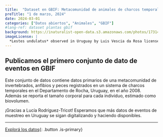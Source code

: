 ```yaml
---
title:  "Dataset en GBIF: Metacomunidad de animales de charcos temporales"
preTitle: "1 de marzo, 2024"
date: 2024-03-01
categories: ["Datos abiertos", "Animales", "GBIF"]
#lang-ref: dataset plantas gbif
background: https://inaturalist-open-data.s3.amazonaws.com/photos/173143727/original.jpeg
imageLicense: |
  *Lestes undulatus* observed in Uruguay by Luis Vescia da Rosa licensed under [CC BY-NC](http://creativecommons.org/licenses/by-nc/4.0/) via [iNaturalist](https://www.gbif.org/occurrence/3415709018)
---
```


## Publicamos el primero conjunto de dato de eventos en GBIF

Este conjunto de datos contiene datos primarios de una metacomunidad de invertebrados, anfibios y peces registrados en un sistema de charcos temporales en el Departamento de Rocha, Uruguay, en el año 2008. Además se reporta el tamaño corporal para cada individuo, estimado como biovolumen.  

¡Gracias a Lucía Rodríguez-Tricot!
Esperamos que más datos de eventos de muestreo en Uruguay se sigan digitalizando y haciendo disponibles.

***

[Explorá los datos](/datos/buscar/?datasetKey=93e3bf54-89d9-41ba-862b-65b6b2aaaf1e&view=TABLE){: .button .is-primary}
